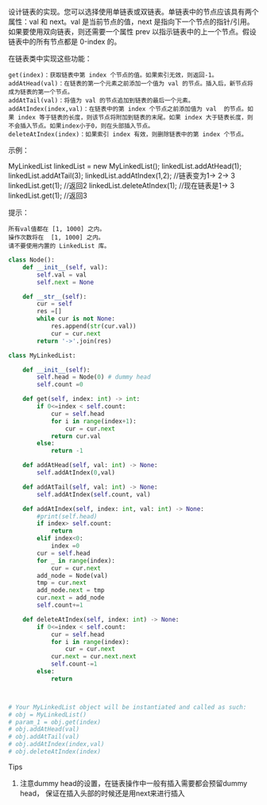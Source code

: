 设计链表的实现。您可以选择使用单链表或双链表。单链表中的节点应该具有两个属性：val 和 next。val 是当前节点的值，next 是指向下一个节点的指针/引用。如果要使用双向链表，则还需要一个属性 prev 以指示链表中的上一个节点。假设链表中的所有节点都是 0-index 的。

在链表类中实现这些功能：

    get(index)：获取链表中第 index 个节点的值。如果索引无效，则返回-1。
    addAtHead(val)：在链表的第一个元素之前添加一个值为 val 的节点。插入后，新节点将成为链表的第一个节点。
    addAtTail(val)：将值为 val 的节点追加到链表的最后一个元素。
    addAtIndex(index,val)：在链表中的第 index 个节点之前添加值为 val  的节点。如果 index 等于链表的长度，则该节点将附加到链表的末尾。如果 index 大于链表长度，则不会插入节点。如果index小于0，则在头部插入节点。
    deleteAtIndex(index)：如果索引 index 有效，则删除链表中的第 index 个节点。

 


示例：

MyLinkedList linkedList = new MyLinkedList();
linkedList.addAtHead(1);
linkedList.addAtTail(3);
linkedList.addAtIndex(1,2);   //链表变为1-> 2-> 3
linkedList.get(1);            //返回2
linkedList.deleteAtIndex(1);  //现在链表是1-> 3
linkedList.get(1);            //返回3

 

提示：

    所有val值都在 [1, 1000] 之内。
    操作次数将在  [1, 1000] 之内。
    请不要使用内置的 LinkedList 库。



```python
class Node():
    def __init__(self, val):
        self.val = val 
        self.next = None

    def __str__(self):
        cur = self
        res =[]
        while cur is not None:
            res.append(str(cur.val))
            cur = cur.next
        return '->'.join(res)

class MyLinkedList:

    def __init__(self):
        self.head = Node(0) # dummy head 
        self.count =0 

    def get(self, index: int) -> int:
        if 0<=index < self.count:
            cur = self.head 
            for i in range(index+1):
                cur = cur.next 
            return cur.val 
        else: 
            return -1 

    def addAtHead(self, val: int) -> None:
        self.addAtIndex(0,val)

    def addAtTail(self, val: int) -> None:
        self.addAtIndex(self.count, val)

    def addAtIndex(self, index: int, val: int) -> None:
        #print(self.head)
        if index> self.count:
            return 
        elif index<0:
            index =0 
        cur = self.head 
        for _ in range(index):
            cur = cur.next 
        add_node = Node(val)
        tmp = cur.next 
        add_node.next = tmp
        cur.next = add_node 
        self.count+=1 

    def deleteAtIndex(self, index: int) -> None:
        if 0<=index < self.count:
            cur = self.head
            for i in range(index):
                cur = cur.next 
            cur.next = cur.next.next 
            self.count-=1
        else:
            return 



# Your MyLinkedList object will be instantiated and called as such:
# obj = MyLinkedList()
# param_1 = obj.get(index)
# obj.addAtHead(val)
# obj.addAtTail(val)
# obj.addAtIndex(index,val)
# obj.deleteAtIndex(index)
```



Tips

1. 注意dummy head的设置，在链表操作中一般有插入需要都会预留dummy head， 保证在插入头部的时候还是用next来进行插入

   